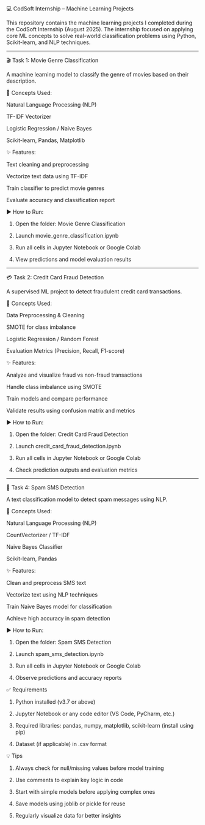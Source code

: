 💻 CodSoft Internship – Machine Learning Projects

This repository contains the machine learning projects I completed during the CodSoft Internship (August 2025). The internship focused on applying core ML concepts to solve real-world classification problems using Python, Scikit-learn, and NLP techniques.


---

🎬 Task 1: Movie Genre Classification

A machine learning model to classify the genre of movies based on their description.

🎯 Concepts Used:

Natural Language Processing (NLP)

TF-IDF Vectorizer

Logistic Regression / Naive Bayes

Scikit-learn, Pandas, Matplotlib


✨ Features:

Text cleaning and preprocessing

Vectorize text data using TF-IDF

Train classifier to predict movie genres

Evaluate accuracy and classification report


▶️ How to Run:

1. Open the folder: Movie Genre Classification


2. Launch movie_genre_classification.ipynb


3. Run all cells in Jupyter Notebook or Google Colab


4. View predictions and model evaluation results




---

💳 Task 2: Credit Card Fraud Detection

A supervised ML project to detect fraudulent credit card transactions.

🎯 Concepts Used:

Data Preprocessing & Cleaning

SMOTE for class imbalance

Logistic Regression / Random Forest

Evaluation Metrics (Precision, Recall, F1-score)


✨ Features:

Analyze and visualize fraud vs non-fraud transactions

Handle class imbalance using SMOTE

Train models and compare performance

Validate results using confusion matrix and metrics


▶️ How to Run:

1. Open the folder: Credit Card Fraud Detection


2. Launch credit_card_fraud_detection.ipynb


3. Run all cells in Jupyter Notebook or Google Colab


4. Check prediction outputs and evaluation metrics




---

📩 Task 4: Spam SMS Detection

A text classification model to detect spam messages using NLP.

🎯 Concepts Used:

Natural Language Processing (NLP)

CountVectorizer / TF-IDF

Naive Bayes Classifier

Scikit-learn, Pandas


✨ Features:

Clean and preprocess SMS text

Vectorize text using NLP techniques

Train Naive Bayes model for classification

Achieve high accuracy in spam detection


▶️ How to Run:

1. Open the folder: Spam SMS Detection


2. Launch spam_sms_detection.ipynb


3. Run all cells in Jupyter Notebook or Google Colab


4. Observe predictions and accuracy reports
   
✅ Requirements

1. Python installed (v3.7 or above)

2. Jupyter Notebook or any code editor (VS Code, PyCharm, etc.)

3. Required libraries: pandas, numpy, matplotlib, scikit-learn (install using pip)

4. Dataset (if applicable) in .csv format

💡 Tips

1. Always check for null/missing values before model training

2. Use comments to explain key logic in code

3. Start with simple models before applying complex ones

4. Save models using joblib or pickle for reuse

5. Regularly visualize data for better insights

